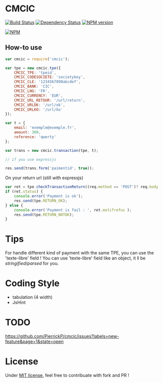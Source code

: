 # CMCIC

[![Build Status](https://travis-ci.org/PierrickP/cmcic.png?branch=master)](https://travis-ci.org/PierrickP/cmcic)
[![Dependency Status](https://david-dm.org/PierrickP/cmcic.png)](https://david-dm.org/PierrickP/cmcic)
[![NPM version](https://badge.fury.io/js/cmcic.png)](http://badge.fury.io/js/cmcic)

[![NPM](https://nodei.co/npm/cmcic.png?downloads=true&stars=true)](https://nodei.co/npm-dl/cmcic/)

## How-to use

```JavaScript
var cmcic = require('cmcic');

var tpe = new cmcic.tpe({
	CMCIC_TPE: 'tpeid',
	CMCIC_CODESOCIETE: 'societykey',
	CMCIC_CLE: '1234567890abcdef',
	CMCIC_BANK: 'CIC',
	CMCIC_LNG: 'FR',
	CMCIC_CURRENCY: 'EUR',
	CMCIC_URL_RETOUR: '/url/return',
	CMCIC_URLOK: '/url/ok',
	CMCIC_URLKO: '/url/ko'
});

var t = {
	email: 'exemple@exemple.fr',
	amount: 300,
	reference: 'qwerty'
};

var trans = new cmcic.transaction(tpe, t);

// if you use expressjs

res.send(trans.form('paimentid', true));

```

On your return url (still with expressjs)

```JavaScript
var ret = tpe.checkTransactionReturn((req.method == 'POST')? req.body : req.query);
if (ret.status) {
	console.error('Payment is ok');
	res.send(tpe.RETURN_OK);
} else {
	console.error('Payment is fail : ', ret.motifrefus );
	res.send(tpe.RETURN_NOTOK);
}
```

# Tips

For handle different kind of payment with the same TPE, you can use the 'texte-libre' field !
You can use 'texte-libre' field like an object, it ll be *stringified*/*parsed* for you.

# Coding Style

* tabulation (4 width)
* JsHint


# TODO

https://github.com/PierrickP/cmcic/issues?labels=new-feature&page=1&state=open 

# License

Under [MIT license](LICENSE.md), feel free to contribuate with fork and PR !
